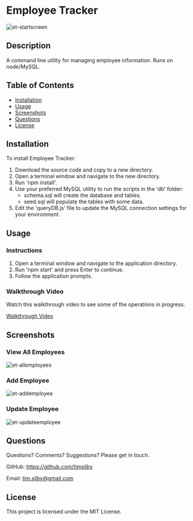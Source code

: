 # Employee Tracker


![et-startscreen](https://user-images.githubusercontent.com/69242373/98528605-43ba0480-22c8-11eb-9cef-21f6fae62bb6.png)


## Description
A command line utility for managing employee information. Runs on node/MySQL.


## Table of Contents
* [Installation](#installation)
* [Usage](#usage)
* [Screenshots](#screenshots)
* [Questions](#questions)
* [License](#license)


## Installation
To install Employee Tracker:

1. Download the source code and copy to a new directory.
2. Open a terminal window and navigate to the new directory.
3. Run 'npm install'.
4. Use your preferred MySQL utility to run the scripts in the 'db' folder:
   * schema.sql will create the database and tables.
   * seed.sql will populate the tables with some data.
5. Edit the 'queryDB.js' file to update the MySQL connection settings for your environment.


## Usage

### Instructions
1. Open a terminal window and navigate to the application directory.
2. Run 'npm start' and press Enter to continue.
3. Follow the application prompts.

### Walkthrough Video
Watch this walkthrough video to see some of the operations in progress.

[Walkthrough Video](https://drive.google.com/file/d/1IHORJcNeTiaJun1hCk8MyQC4Tx92B6N3/view)


## Screenshots

### View All Employees

![et-allemployees](https://user-images.githubusercontent.com/69242373/98526516-9219d400-22c5-11eb-9e70-6f86e7ba5305.png)

### Add Employee

![et-addemployee](https://user-images.githubusercontent.com/69242373/98526508-90e8a700-22c5-11eb-9e42-cdc810ee9bfa.png)

### Update Employee

![et-updateemployee](https://user-images.githubusercontent.com/69242373/98526521-93e39780-22c5-11eb-8b49-683d3e63b727.png)


## Questions
Questions? Comments? Suggestions? Please get in touch.

GitHub: https://github.com/timsilby

Email: [tim.silby@gmail.com](mailto:tim.silby@gmail.com)


## License
This project is licensed under the MIT License.
